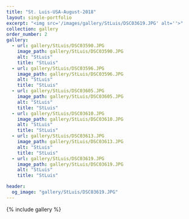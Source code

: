 ```yaml
---
title: "St. Luis-USA-August-2018"
layout: single-portfolio
excerpt: "<img src='/images/gallery/StLuis/DSC03619.JPG' alt=''>"
collection: gallery
order_number: 2
gallery:
  - url: gallery/StLuis/DSC03590.JPG
    image_path: gallery/StLuis/DSC03590.JPG
    alt: "StLuis"
    title: "StLuis"
  - url: gallery/StLuis/DSC03596.JPG
    image_path: gallery/StLuis/DSC03596.JPG
    alt: "StLuis"
    title: "StLuis"
  - url: gallery/StLuis/DSC03605.JPG
    image_path: gallery/StLuis/DSC03605.JPG
    alt: "StLuis"
    title: "StLuis"
  - url: gallery/StLuis/DSC03610.JPG
    image_path: gallery/StLuis/DSC03610.JPG
    alt: "StLuis"
    title: "StLuis"
  - url: gallery/StLuis/DSC03613.JPG
    image_path: gallery/StLuis/DSC03613.JPG
    alt: "StLuis"
    title: "StLuis"
  - url: gallery/StLuis/DSC03619.JPG
    image_path: gallery/StLuis/DSC03619.JPG
    alt: "StLuis"
    title: "StLuis"         

header:
  og_image: "gallery/StLuis/DSC03619.JPG"
---
```

{% include gallery %}
